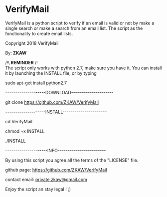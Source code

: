 # VerifyMail
VerifyMail is a python script to verify if an email is valid or not by make a single search 
or make a search from an email list.
The script as the fonctionality to create email lists.

Copyright 2018 VerifyMail

By: **ZKAW**

/!\ **REMINDER** /!\
The script only works with python 2.7, make sure you have it.
You can install it by launching the INSTALL file, or by typing

sudo apt-get install python2.7


--------------------DOWNLOAD---------------------

git clone https://github.com/ZKAW/VerifyMail

--------------------INSTALL----------------------

cd VerifyMail

chmod +x INSTALL

./INSTALL

---------------------INFO------------------------

By using this script you agree all the terms of the "LICENSE" file.

github page: https://github.com/ZKAW/VerifyMail

contact email: private.zkaw@gmail.com

Enjoy the script an stay legal ! ;)
